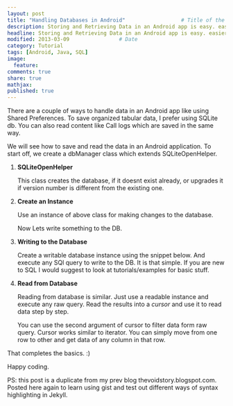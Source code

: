 ```yaml
---
layout: post
title: "Handling Databases in Android"					# Title of the post
description: Storing and Retrieving Data in an Android app is easy. easier if you know SQL
headline: Storing and Retrieving Data in an Android app is easy. easier if you know SQL
modified: 2013-03-09				# Date
category: Tutorial
tags: [Android, Java, SQL]
image: 
  feature: 
comments: true
share: true
mathjax:
published: true
---
```


There are a couple of ways to handle data in an Android app like using Shared Preferences. To save organized tabular data, I prefer using SQLite db. You can also read content like Call logs which are saved in the same way.

We will see how to save and read the data in an Android application. To start off, we create a dbManager class which extends SQLiteOpenHelper.


1. **SQLiteOpenHelper**

	This class creates the database, if it doesnt exist already, or upgrades it if version number is different from the existing one.

	<script src="https://gist.github.com/siddug/a29e200faf0b767774e1.js"></script>

2. **Create an Instance**

	Use an instance of above class for making changes to the database.
	<script src="https://gist.github.com/siddug/4d2506152d3f9b46b29b.js"></script>

	Now Lets write something to the DB.

3. **Writing to the Database**

	Create a writable database instance using the snippet below. And execute any SQl query to write to the DB. It is that simple. If you are new to SQL I would suggest to look at tutorials/examples for basic stuff.

	<script src="https://gist.github.com/siddug/fb4a91ade955fcbc1083.js"></script>

4. **Read from Database**

	Reading from database is similar. Just use a readable instance and execute any raw query. 
	Read the results into a *cursor* and use it to read data step by step.

	<script src="https://gist.github.com/siddug/e0e139616edddf22bdf2.js"></script>

	You can use the second argument of cursor to filter data form raw query. Cursor works similar to iterator.
	You can simply move from one row to other and get data of any column in that row.

	<script src="https://gist.github.com/siddug/b10b0172c1cb914c54f8.js"></script>

That completes the basics. :)

Happy coding.

PS: this post is a duplicate from my prev blog thevoidstory.blogspot.com. Posted here again to learn using gist and test out different ways of syntax highlighting in Jekyll.